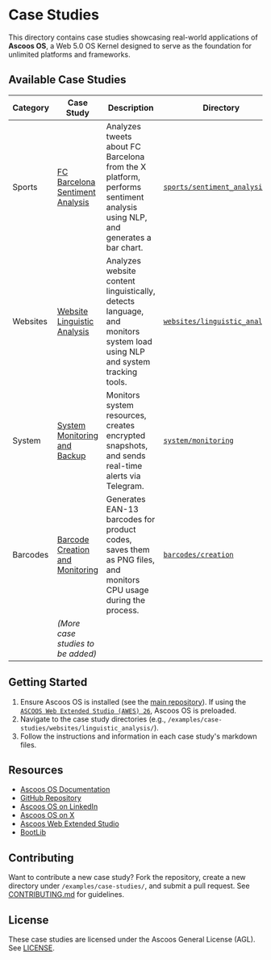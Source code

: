 # Case Studies

This directory contains case studies showcasing real-world applications of **Ascoos OS**, a Web 5.0 OS Kernel designed to serve as the foundation for unlimited platforms and frameworks.

## Available Case Studies
| Category | Case Study | Description | Directory |
|----------|------------|-------------|-----------|
| Sports | [FC Barcelona Sentiment Analysis](./sports/sentiment_analysis/) | Analyzes tweets about FC Barcelona from the X platform, performs sentiment analysis using NLP, and generates a bar chart. | [`sports/sentiment_analysis`](./sports/sentiment_analysis/) |
| Websites | [Website Linguistic Analysis](./websites/linguistic_analysis/) | Analyzes website content linguistically, detects language, and monitors system load using NLP and system tracking tools. | [`websites/linguistic_analysis`](./websites/linguistic_analysis/) |
| System | [System Monitoring and Backup](./system/monitoring/) | Monitors system resources, creates encrypted snapshots, and sends real-time alerts via Telegram. | [`system/monitoring`](./system/monitoring/) |
| Barcodes | [Barcode Creation and Monitoring](./barcodes/creation/) | Generates EAN-13 barcodes for product codes, saves them as PNG files, and monitors CPU usage during the process. | [`barcodes/creation`](./barcodes/creation/) |
| | *(More case studies to be added)* | | |

## Getting Started
1. Ensure Ascoos OS is installed (see the [main repository](https://github.com/ascoos/os)). If using the [`ASCOOS Web Extended Studio (AWES) 26`](https://awes.ascoos.com), Ascoos OS is preloaded.
2. Navigate to the case study directories (e.g., `/examples/case-studies/websites/linguistic_analysis/`).
3. Follow the instructions and information in each case study's markdown files.

## Resources
- [Ascoos OS Documentation](/docs/)
- [GitHub Repository](https://github.com/ascoos/os)
- [Ascoos OS on LinkedIn](https://www.linkedin.com/in/ascoos)
- [Ascoos OS on X](https://www.x.com/ascoos)
- [Ascoos Web Extended Studio](https://awes.ascoos.com)
- [BootLib](https://github.com/ascoos/bootlib)

## Contributing
Want to contribute a new case study? Fork the repository, create a new directory under `/examples/case-studies/`, and submit a pull request. See [CONTRIBUTING.md](/CONTRIBUTING.md) for guidelines.

## License
These case studies are licensed under the Ascoos General License (AGL). See [LICENSE](/LICENSE.md).
